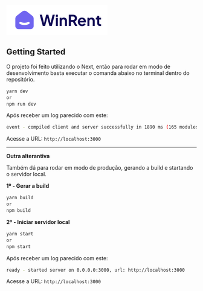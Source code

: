 ![WinRent Logo](https://raw.githubusercontent.com/lucas123ho/winrent/main/public/assets/images/logo.svg)

## Getting Started
O projeto foi feito utilizando o Next, então para rodar em modo de desenvolvimento basta executar o comanda abaixo no terminal dentro do repositório.
```sh
yarn dev
or
npm run dev
```
Após receber um log parecido com este: 

```sh
event - compiled client and server successfully in 1890 ms (165 modules)
```
Acesse a URL: `http://localhost:3000`

---

**Outra alterantiva**

Também dá para rodar em modo de produção, gerando a build e startando o servidor local.

**1º -  Gerar a build**
```js
yarn build
or
npm build
```

**2º - Iniciar servidor local**
```js
yarn start
or
npm start
```

Após receber um log parecido com este:

```sh
ready - started server on 0.0.0.0:3000, url: http://localhost:3000
```

Acesse a URL: `http://localhost:3000`



